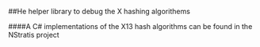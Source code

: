 ##He helper library to debug the X hashing algorithems 

####A C# implementations of the X13 hash algorithms can be found in the NStratis project
